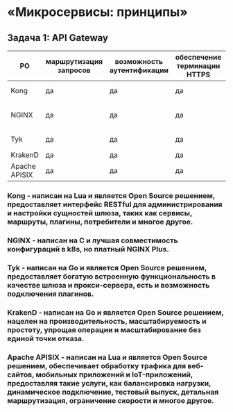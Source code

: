 #  «Микросервисы: принципы»
## Задача 1: API Gateway

| PO | маршрутизация запросов | возможность аутентификации | обеспечение терминации HTTPS | Лучше всего для |
|----|------------------------|----------------------------|------------------------------|-----------------|
| Kong | да | да | да | Крупные развертывания |
| NGINX | да | да | да | Сайты с высокой посещаемостью |
| Tyk | да | да | да | Простое управление |
| KrakenD | да | да | да | Микросервисы |
| Apache APISIX | да | да | да | Настройки Kubernetes |

### Kong - написан на Lua и является Open Source решением, предоставляет интерфейс RESTful для администрирования и настройки сущностей шлюза, таких как сервисы, маршруты, плагины, потребители и многое другое.
### NGINX - написан на C и лучшая совместимость конфигураций в k8s, но платный NGINX Plus.
### Tyk - написан на Go и является Open Source решением, предоставляет богатую встроенную функциональность в качестве шлюза и прокси-сервера, есть и возможность подключения плагинов.
### KrakenD - написан на Go и является Open Source решением, нацелен на производительность, масштабируемость и простоту, упрощая операции и масштабирование без единой точки отказа.
### Apache APISIX - написан на Lua и является Open Source решением, обеспечивает обработку трафика для веб-сайтов, мобильных приложений и IoT-приложений, предоставляя такие услуги, как балансировка нагрузки, динамическое подключение, тестовый выпуск, детальная маршрутизация, ограничение скорости и многое другое.

